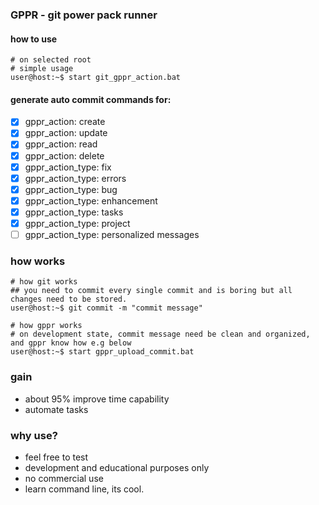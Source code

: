 ### GPPR - git power pack runner


#### how to use

```console
# on selected root
# simple usage
user@host:~$ start git_gppr_action.bat
```

#### generate auto commit commands for:

- [x] gppr_action: create
- [x] gppr_action: update
- [x] gppr_action: read
- [x] gppr_action: delete
- [x] gppr_action_type: fix
- [x] gppr_action_type: errors
- [x] gppr_action_type: bug
- [x] gppr_action_type: enhancement
- [x] gppr_action_type: tasks
- [x] gppr_action_type: project 
- [ ] gppr_action_type: personalized messages

### how works

```console
# how git works
## you need to commit every single commit and is boring but all changes need to be stored.
user@host:~$ git commit -m "commit message"
```

```console
# how gppr works
# on development state, commit message need be clean and organized, and gppr know how e.g below
user@host:~$ start gppr_upload_commit.bat
```

### gain

- about 95% improve time capability
- automate tasks

### why use?

- feel free to test
- development and educational purposes only
- no commercial use
- learn command line, its cool.
